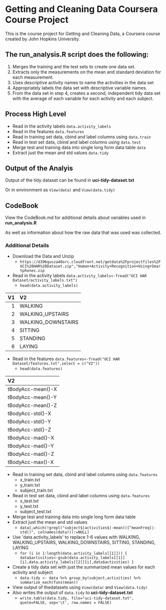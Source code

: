 # Getting and Cleaning Data Coursera Course Project

This is the course project for Getting and Cleaning Data, a Coursera course created by John Hopkins University. 

## The **run_analysis.R** script does the following:

1. Merges the training and the test sets to create one data set.
2. Extracts only the measurements on the mean and standard deviation for each measurement.
3. Uses descriptive activity names to name the activities in the data set
4. Appropriately labels the data set with descriptive variable names.
5. From the data set in step 4, creates a second, independent tidy data set with the average of each variable for each activity and each subject.

## Process High Level

* Read in the activity labels `data.activity_labels`
* Read in the features `data.features`
* Read in training set data, cbind and label columns using `data.train`
* Read in test set data, cbind and label columns using `data.test`
* Merge test and training data into single long form data table `data`
* Extract just the mean and std values `data.tidy`

## Output of the Analyis 

Output of the tidy dataset can be found in **uci-tidy-dataset.txt** 
 
Or in environment as `View(data)` and `View(data.tidy)`

## CodeBook
View the CodeBook.md for additional details about variables used in **run_analysis.R** 
 
As well as information about how the raw data that was used was collected. 

### Additional Details

* Download the Data and Unzip
  + `https://d396qusza40orc.cloudfront.net/getdata%2Fprojectfiles%2FUCI%20HAR%20Dataset.zip","Human+Activity+Recognition+Using+Smartphones.zip`
* Read in the activity labels `data.activity_labels<-fread("UCI HAR Dataset/activity_labels.txt")`
  + `head(data.activity_labels)`
 
| V1|V2                 |
|--:|:------------------|
|  1|WALKING            |
|  2|WALKING_UPSTAIRS   |
|  3|WALKING_DOWNSTAIRS |
|  4|SITTING            |
|  5|STANDING           |
|  6|LAYING             |

* Read in the features `data.features<-fread("UCI HAR Dataset/features.txt",select = c("V2"))`
  + `head(data.features)`
 
|V2                |
|:-----------------|
|tBodyAcc-mean()-X |
|tBodyAcc-mean()-Y |
|tBodyAcc-mean()-Z |
|tBodyAcc-std()-X  |
|tBodyAcc-std()-Y  |
|tBodyAcc-std()-Z  |
|tBodyAcc-mad()-X  |
|tBodyAcc-mad()-Y  |
|tBodyAcc-mad()-Z  |
|tBodyAcc-max()-X  |

* Read in training set data, cbind and label columns using `data.features`
  + x_train.txt
  + y_train.txt
  + subject_train.txt
* Read in test set data, cbind and label columns using `data.features`
  + x_test.txt
  + y_test.txt
  + subject_test.txt
* Merge test and training data into single long form data table
* Extract just the mean and std values
  + `data[,which(!grepl("subject$|activities$|-mean()[^meanFreq]|-std()", colnames(data))):=NULL]`
* Use 'data.activity_labels' to replace 1-6 values with WALKING, WALKING_UPSTAIRS, WALKING_DOWNSTAIRS, SITTING, STANDING, LAYING
  + `for (i in 1:length(data.activity_labels[[1]])) {
  data$activities<-gsub(data.activity_labels[[1]][i],data.activity_labels[[2]][i],data$activities)
}`
* Create a tidy data set with just the summarized mean values for each activity and subject
  + `data.tidy <- data %>% group_by(subject,activities) %>% summarize_each(funs(mean))`
* View output of thedatasets using `View(data)` and `View(data.tidy)`
* Also writes the output of `data.tidy` to **uci-tidy-dataset.txt**
  + `write.table(data.tidy, file="uci-tidy-dataset.txt", quote=FALSE, sep='\t', row.names = FALSE)`
